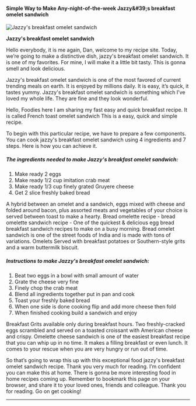             

#### Simple Way to Make Any-night-of-the-week Jazzy&amp;#39;s breakfast omelet sandwich

![Jazzy's breakfast omelet sandwich](https://img-global.cpcdn.com/recipes/5012489968287744/751x532cq70/jazzys-breakfast-omelet-sandwich-recipe-main-photo.jpg)

**Jazzy's breakfast omelet sandwich**

Hello everybody, it is me again, Dan, welcome to my recipe site. Today, we’re going to make a distinctive dish, jazzy's breakfast omelet sandwich. It is one of my favorites. For mine, I will make it a little bit tasty. This is gonna smell and look delicious.

Jazzy's breakfast omelet sandwich is one of the most favored of current trending meals on earth. It is enjoyed by millions daily. It is easy, it’s quick, it tastes yummy. Jazzy's breakfast omelet sandwich is something which I’ve loved my whole life. They are fine and they look wonderful.

Hello, Foodies here I am sharing my fast easy and quick breakfast recipe. It is called French toast omelet sandwich This is a easy, quick and simple recipe.

To begin with this particular recipe, we have to prepare a few components. You can cook jazzy's breakfast omelet sandwich using 4 ingredients and 7 steps. Here is how you can achieve it.

##### The ingredients needed to make Jazzy's breakfast omelet sandwich:

1.  Make ready 2 eggs
2.  Make ready 1/2 cup imitation crab meat
3.  Make ready 1/3 cup finely grated Gruyere cheese
4.  Get 2 slice freshly baked bread

A hybrid between an omelet and a sandwich, eggs mixed with cheese and folded around bacon, plus assorted meats and vegetables of your choice is served between toast to make a hearty. Bread omelette recipe - bread omelette sandwich recipe - One of the quickest & delicious egg bread breakfast sandwich recipes to make on a busy morning. Bread omelet sandwich is one of the street foods of India and is made with tons of variations. Omelets Served with breakfast potatoes or Southern-style grits and a warm buttermilk biscuit.

##### Instructions to make Jazzy's breakfast omelet sandwich:

1.  Beat two eggs in a bowl with small amount of water
2.  Grate the cheese very fine
3.  Finely chop the crab meat
4.  Blend all ingredients together put in pan and cook
5.  Toast your freshly baked bread
6.  When one side is done cooking flip and add more cheese then fold
7.  When finished cooking build a sandwich and enjoy

Breakfast Grits available only during breakfast hours. Two freshly-cracked eggs scrambled and served on a toasted croissant with American cheese and crispy. Omelette cheese sandwich is one of the easiest breakfast recipe that you can whip up in no time. It makes a filling breakfast or even lunch. It comes to your rescue when you are very hungry or run out of time.

So that’s going to wrap this up with this exceptional food jazzy's breakfast omelet sandwich recipe. Thank you very much for reading. I’m confident you can make this at home. There is gonna be more interesting food in home recipes coming up. Remember to bookmark this page on your browser, and share it to your loved ones, friends and colleague. Thank you for reading. Go on get cooking!

* * *